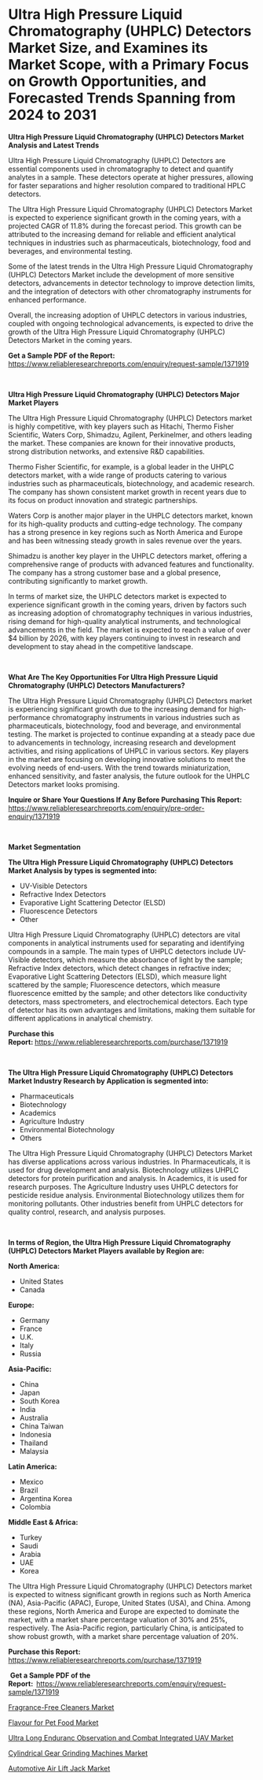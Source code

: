 <p><h1>Ultra High Pressure Liquid Chromatography (UHPLC) Detectors Market Size, and Examines its Market Scope, with a Primary Focus on Growth Opportunities, and Forecasted Trends Spanning from 2024 to 2031</h1></p><p><strong>Ultra High Pressure Liquid Chromatography (UHPLC) Detectors Market Analysis and Latest Trends</strong></p>
<p><p>Ultra High Pressure Liquid Chromatography (UHPLC) Detectors are essential components used in chromatography to detect and quantify analytes in a sample. These detectors operate at higher pressures, allowing for faster separations and higher resolution compared to traditional HPLC detectors.</p><p>The Ultra High Pressure Liquid Chromatography (UHPLC) Detectors Market is expected to experience significant growth in the coming years, with a projected CAGR of 11.8% during the forecast period. This growth can be attributed to the increasing demand for reliable and efficient analytical techniques in industries such as pharmaceuticals, biotechnology, food and beverages, and environmental testing.</p><p>Some of the latest trends in the Ultra High Pressure Liquid Chromatography (UHPLC) Detectors Market include the development of more sensitive detectors, advancements in detector technology to improve detection limits, and the integration of detectors with other chromatography instruments for enhanced performance.</p><p>Overall, the increasing adoption of UHPLC detectors in various industries, coupled with ongoing technological advancements, is expected to drive the growth of the Ultra High Pressure Liquid Chromatography (UHPLC) Detectors Market in the coming years.</p></p>
<p><strong>Get a Sample PDF of the Report:&nbsp;</strong> <a href="https://www.reliableresearchreports.com/enquiry/request-sample/1371919">https://www.reliableresearchreports.com/enquiry/request-sample/1371919</a></p>
<p>&nbsp;</p>
<p><strong>Ultra High Pressure Liquid Chromatography (UHPLC) Detectors Major Market Players</strong></p>
<p><p>The Ultra High Pressure Liquid Chromatography (UHPLC) Detectors market is highly competitive, with key players such as Hitachi, Thermo Fisher Scientific, Waters Corp, Shimadzu, Agilent, Perkinelmer, and others leading the market. These companies are known for their innovative products, strong distribution networks, and extensive R&D capabilities.</p><p>Thermo Fisher Scientific, for example, is a global leader in the UHPLC detectors market, with a wide range of products catering to various industries such as pharmaceuticals, biotechnology, and academic research. The company has shown consistent market growth in recent years due to its focus on product innovation and strategic partnerships.</p><p>Waters Corp is another major player in the UHPLC detectors market, known for its high-quality products and cutting-edge technology. The company has a strong presence in key regions such as North America and Europe and has been witnessing steady growth in sales revenue over the years.</p><p>Shimadzu is another key player in the UHPLC detectors market, offering a comprehensive range of products with advanced features and functionality. The company has a strong customer base and a global presence, contributing significantly to market growth.</p><p>In terms of market size, the UHPLC detectors market is expected to experience significant growth in the coming years, driven by factors such as increasing adoption of chromatography techniques in various industries, rising demand for high-quality analytical instruments, and technological advancements in the field. The market is expected to reach a value of over $4 billion by 2026, with key players continuing to invest in research and development to stay ahead in the competitive landscape.</p></p>
<p>&nbsp;</p>
<p><strong>What Are The Key Opportunities For Ultra High Pressure Liquid Chromatography (UHPLC) Detectors Manufacturers?</strong></p>
<p><p>The Ultra High Pressure Liquid Chromatography (UHPLC) Detectors market is experiencing significant growth due to the increasing demand for high-performance chromatography instruments in various industries such as pharmaceuticals, biotechnology, food and beverage, and environmental testing. The market is projected to continue expanding at a steady pace due to advancements in technology, increasing research and development activities, and rising applications of UHPLC in various sectors. Key players in the market are focusing on developing innovative solutions to meet the evolving needs of end-users. With the trend towards miniaturization, enhanced sensitivity, and faster analysis, the future outlook for the UHPLC Detectors market looks promising.</p></p>
<p><strong>Inquire or Share Your Questions If Any Before Purchasing This Report:</strong> <a href="https://www.reliableresearchreports.com/enquiry/pre-order-enquiry/1371919">https://www.reliableresearchreports.com/enquiry/pre-order-enquiry/1371919</a></p>
<p>&nbsp;</p>
<p><strong>Market Segmentation</strong></p>
<p><strong>The Ultra High Pressure Liquid Chromatography (UHPLC) Detectors Market Analysis by types is segmented into:</strong></p>
<p><ul><li>UV-Visible Detectors</li><li>Refractive Index Detectors</li><li>Evaporative Light Scattering Detector (ELSD)</li><li>Fluorescence Detectors</li><li>Other</li></ul></p>
<p><p>Ultra High Pressure Liquid Chromatography (UHPLC) detectors are vital components in analytical instruments used for separating and identifying compounds in a sample. The main types of UHPLC detectors include UV-Visible detectors, which measure the absorbance of light by the sample; Refractive Index detectors, which detect changes in refractive index; Evaporative Light Scattering Detectors (ELSD), which measure light scattered by the sample; Fluorescence detectors, which measure fluorescence emitted by the sample; and other detectors like conductivity detectors, mass spectrometers, and electrochemical detectors. Each type of detector has its own advantages and limitations, making them suitable for different applications in analytical chemistry.</p></p>
<p><strong>Purchase this Report:&nbsp;</strong><a href="https://www.reliableresearchreports.com/purchase/1371919">https://www.reliableresearchreports.com/purchase/1371919</a></p>
<p>&nbsp;</p>
<p><strong>The Ultra High Pressure Liquid Chromatography (UHPLC) Detectors Market Industry Research by Application is segmented into:</strong></p>
<p><ul><li>Pharmaceuticals</li><li>Biotechnology</li><li>Academics</li><li>Agriculture Industry</li><li>Environmental Biotechnology</li><li>Others</li></ul></p>
<p><p>The Ultra High Pressure Liquid Chromatography (UHPLC) Detectors Market has diverse applications across various industries. In Pharmaceuticals, it is used for drug development and analysis. Biotechnology utilizes UHPLC detectors for protein purification and analysis. In Academics, it is used for research purposes. The Agriculture Industry uses UHPLC detectors for pesticide residue analysis. Environmental Biotechnology utilizes them for monitoring pollutants. Other industries benefit from UHPLC detectors for quality control, research, and analysis purposes.</p></p>
<p>&nbsp;</p>
<p><strong>In terms of Region, the Ultra High Pressure Liquid Chromatography (UHPLC) Detectors Market Players available by Region are:</strong></p>
<p>
    <p> <strong> North America: </strong>
        <ul>
            <li>United States</li>
            <li>Canada</li>
        </ul>
        </p> 
    <p> <strong> Europe: </strong>
        <ul>
            <li>Germany</li>
            <li>France</li>
            <li>U.K.</li>
            <li>Italy</li>
            <li>Russia</li>
        </ul>
        </p> 
    <p> <strong> Asia-Pacific: </strong>
        <ul>
            <li>China</li>
            <li>Japan</li>
            <li>South Korea</li>
            <li>India</li>
            <li>Australia</li>
            <li>China Taiwan</li>
            <li>Indonesia</li>
            <li>Thailand</li>
            <li>Malaysia</li>
        </ul>
        </p> 
    <p> <strong> Latin America: </strong>
        <ul>
            <li>Mexico</li>
            <li>Brazil</li>
            <li>Argentina Korea</li>
            <li>Colombia</li>
        </ul>
        </p> 
    <p> <strong> Middle East & Africa: </strong>
        <ul>
            <li>Turkey</li>
            <li>Saudi</li>
            <li>Arabia</li>
            <li>UAE</li>
            <li>Korea</li>
        </ul>
    </p>
    </p>
<p><p>The Ultra High Pressure Liquid Chromatography (UHPLC) Detectors market is expected to witness significant growth in regions such as North America (NA), Asia-Pacific (APAC), Europe, United States (USA), and China. Among these regions, North America and Europe are expected to dominate the market, with a market share percentage valuation of 30% and 25%, respectively. The Asia-Pacific region, particularly China, is anticipated to show robust growth, with a market share percentage valuation of 20%.</p></p>
<p><strong>Purchase this Report: </strong><a href="https://www.reliableresearchreports.com/purchase/1371919">https://www.reliableresearchreports.com/purchase/1371919</a></p>
<p>&nbsp;<strong>Get a Sample PDF of the Report:&nbsp;&nbsp;</strong><a href="https://www.reliableresearchreports.com/enquiry/request-sample/1371919">https://www.reliableresearchreports.com/enquiry/request-sample/1371919</a></p>
<p><strong></strong></p>
<p><p><a href="https://issuu.com/reportprime-2/docs/fragrance-free-cleaners-market-size-2030.pptx">Fragrance-Free Cleaners Market</a></p><p><a href="https://issuu.com/reportprime-2/docs/flavour-for-pet-food-market-size-2030.pptx">Flavour for Pet Food Market</a></p><p><a href="https://medium.com/@caylawisoky8698/ultra-long-enduranc-observation-and-combat-integrated-uav-market-analysis-its-cagr-market-dc9a20f2aba6">Ultra Long Enduranc Observation and Combat Integrated UAV Market</a></p><p><a href="https://medium.com/@caylawisoky8698/cylindrical-gear-grinding-machines-market-size-reveals-the-best-marketing-channels-in-global-e091e37b99ec">Cylindrical Gear Grinding Machines Market</a></p><p><a href="https://github.com/rahu1501/Market-Research-Report-List-2/blob/main/automotive-air-lift-jack-market.md">Automotive Air Lift Jack Market</a></p></p>